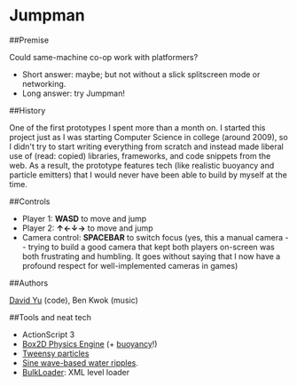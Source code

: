 Jumpman
=======

##Premise

Could same-machine co-op work with platformers?

+ Short answer: maybe; but not without a slick splitscreen mode or networking.
+ Long answer: try Jumpman!

##History

One of the first prototypes I spent more than a month on. I started this project just as I was starting Computer Science in college (around 2009), so I didn't try to start writing everything from scratch and instead made liberal use of (read: copied) libraries, frameworks, and code snippets from the web. As a result, the prototype features tech (like realistic buoyancy and particle emitters) that I would never have been able to build by myself at the time.

##Controls

+ Player 1: **WASD** to move and jump
+ Player 2: **↑←↓→** to move and jump
+ Camera control: **SPACEBAR** to switch focus (yes, this a manual camera -- trying to build a good camera that kept both players on-screen was both frustrating and humbling. It goes without saying that I now have a profound respect for well-implemented cameras in games)

##Authors

[David Yu](http://github.com/desktop) (code), Ben Kwok (music)

##Tools and neat tech

+ ActionScript 3
+ [Box2D Physics Engine](http://box2dflash.sourceforge.net) (+ [buoyancy](http://personal.boristhebrave.com/project/b2buoyancycontroller)!)
+ [Tweensy particles](http://code.google.com/p/tweensy/wiki/TweensyFX)
+ [Sine wave-based water ripples](http://www.senocular.com/flash/source/?id=0.28).
+ [BulkLoader](http://code.google.com/p/bulk-loader/wiki/GettingStarted): XML level loader